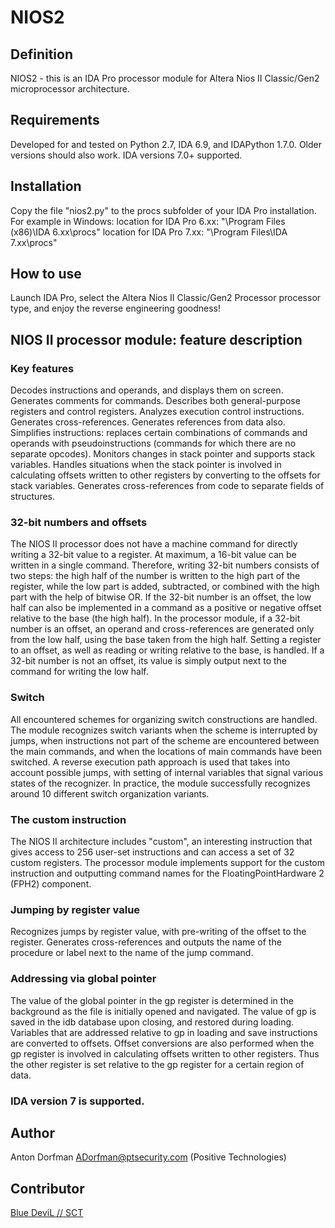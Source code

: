 # NIOS2
 
## Definition
NIOS2 - this is an IDA Pro processor module for Altera Nios II Classic/Gen2 microprocessor architecture.

## Requirements
Developed for and tested on Python 2.7, IDA 6.9, and IDAPython 1.7.0.
Older versions should also work. IDA versions 7.0+ supported.

## Installation
Copy the file "nios2.py" to the procs subfolder of your IDA Pro installation.
For example in Windows:
location for IDA Pro 6.xx: "\Program Files (x86)\IDA 6.xx\procs\"
location for IDA Pro 7.xx: "\Program Files\IDA 7.xx\procs\"

## How to use
Launch IDA Pro, select the Altera Nios II Classic/Gen2 Processor processor type, and enjoy the reverse engineering goodness!

## NIOS II processor module: feature description

### Key features
Decodes instructions and operands, and displays them on screen. Generates comments for commands. Describes both general-purpose registers and control registers. Analyzes execution control instructions. Generates cross-references. Generates references from data also. Simplifies instructions: replaces certain combinations of commands and operands with pseudoinstructions (commands for which there are no separate opcodes). Monitors changes in stack pointer and supports stack variables. Handles situations when the stack pointer is involved in calculating offsets written to other registers by converting to the offsets for stack variables. Generates cross-references from code to separate fields of structures.

### 32-bit numbers and offsets
The NIOS II processor does not have a machine command for directly writing a 32-bit value to a register. At maximum, a 16-bit value can be written in a single command. Therefore, writing 32-bit numbers consists of two steps: the high half of the number is written to the high part of the register, while the low part is added, subtracted, or combined with the high part with the help of bitwise OR. If the 32-bit number is an offset, the low half can also be implemented in a command as a positive or negative offset relative to the base (the high half).
In the processor module, if a 32-bit number is an offset, an operand and cross-references are generated only from the low half, using the base taken from the high half. Setting a register to an offset, as well as reading or writing relative to the base, is handled. If a 32-bit number is not an offset, its value is simply output next to the command for writing the low half.

### Switch
All encountered schemes for organizing switch constructions are handled. The module recognizes switch variants when the scheme is interrupted by jumps, when instructions not part of the scheme are encountered between the main commands, and when the locations of main commands have been switched. A reverse execution path approach is used that takes into account possible jumps, with setting of internal variables that signal various states of the recognizer. In practice, the module successfully recognizes around 10 different switch organization variants.

### The custom instruction
The NIOS II architecture includes "custom", an interesting instruction that gives access to 256 user-set instructions and can access a set of 32 custom registers. The processor module implements support for the custom instruction and outputting command names for the FloatingPointHardware 2 (FPH2) component.

### Jumping by register value
Recognizes jumps by register value, with pre-writing of the offset to the register. Generates cross-references and outputs the name of the procedure or label next to the name of the jump command.

### Addressing via global pointer
The value of the global pointer in the gp register is determined in the background as the file is initially opened and navigated. The value of gp is saved in the idb database upon closing, and restored during loading. Variables that are addressed relative to gp in loading and save instructions are converted to offsets. Offset conversions are also performed when the gp register is involved in calculating offsets written to other registers. Thus the other register is set relative to the gp register for a certain region of data.

### IDA version 7 is supported.

## Author
Anton Dorfman ADorfman@ptsecurity.com (Positive Technologies)

## Contributor
[Blue DeviL // SCT](http://gitlab.com/bluedevil)

